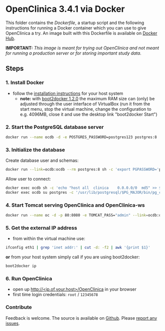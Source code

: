 OpenClinica 3.4.1 via Docker
============================

This folder contains the *Dockerfile*, a startup script and the following instructions for running a Docker container  which you can use to give OpenClinica a try. An image built with this Dockerfile is available on [Docker Hub](https://registry.hub.docker.com/u/piegsaj/openclinica/).

**IMPORTANT:** *This image is meant for trying out OpenClinica and not meant for running a production server or for storing important study data.*

Steps
-----

### 1. Install Docker

* follow the [installation instructions](http://docs.docker.com/installation/) for your host system
    * **note:** with [boot2docker 1.2.0](https://github.com/boot2docker/boot2docker) the maximum RAM size can (only) be adjusted through the user interface of VirtualBox (run it from the start menu, stop the virtual machine, change the configuration to e.g. 4096MB, close it and use the desktop link "boot2docker Start")

### 2. Start the PostgreSQL database server

```sh
docker run --name ocdb -d -e POSTGRES_PASSWORD=postgres123 postgres:8
```

### 3. Initialize the database

Create database user and schemas:

```sh
docker run --link=ocdb:ocdb --rm postgres:8 sh -c 'export PGPASSWORD='postgres123' && psql -h ocdb -p "$OCDB_PORT_5432_TCP_PORT" -U postgres -c  "CREATE ROLE clinica LOGIN ENCRYPTED PASSWORD '\''clinica'\'' SUPERUSER NOINHERIT NOCREATEDB NOCREATEROLE" && psql -h ocdb -p "$OCDB_PORT_5432_TCP_PORT" -U postgres -c "CREATE DATABASE openclinica WITH ENCODING='\''UTF8'\'' OWNER=clinica" && psql -h ocdb -p "$OCDB_PORT_5432_TCP_PORT" -U postgres -c "CREATE DATABASE \"openclinica-ws\" WITH ENCODING='\''UTF8'\'' OWNER=clinica"'
```

Allow user to connect:

```sh
docker exec ocdb sh -c 'echo "host all  clinica    0.0.0.0/0  md5" >> $PGDATA/pg_hba.conf'
docker exec ocdb su postgres -c '/usr/lib/postgresql/$PG_MAJOR/bin/pg_ctl reload -D $PGDATA'
```

### 4. Start Tomcat serving OpenClinica and OpenClinica-ws

```sh
docker run --name oc -d -p 80:8080 -e TOMCAT_PASS="admin" --link=ocdb:ocdb piegsaj/openclinica
```

### 5. Get the external IP address

* from within the virtual machine use:

```sh
ifconfig eth1 | grep 'inet addr:' | cut -d: -f2 | awk '{print $1}'
```

**or** from your host system simply call if you are using boot2docker:

```sh
boot2docker ip
```


### 6. Run OpenClinica

* open up [http://&lt;ip.of.your.host&gt;/OpenClinica](http://<ip.of.your.host>/OpenClinica) in your browser
* first time login credentials: `root` / `12345678`

### Contribute

Feedback is welcome. The source is available on [Github](https://github.com/JensPiegsa/WildFly/). Please [report any issues](https://github.com/JensPiegsa/WildFly/issues).


